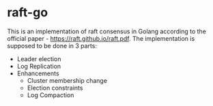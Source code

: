 # raft-go

This is an implementation of raft consensus in Golang according to the official paper - https://raft.github.io/raft.pdf.
The implementation is supposed to be done in 3 parts:
* Leader election
* Log Replication
* Enhancements
  * Cluster membership change
  * Election constraints
  * Log Compaction
